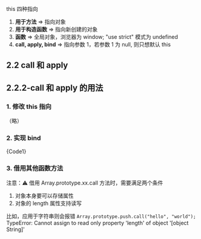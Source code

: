 this 四种指向

1. **用于方法** => 指向对象
2. **用于构造函数** => 指向新创建的对象
3. **函数** => 全局对象，浏览器为 window; "use strict" 模式为 undefined
4. **call, apply, bind** => 指向参数 1，若参数 1 为 null, 则只想默认 this

## 2.2 call 和 apply

## 2.2.2-call 和 apply 的用法

### 1. 修改 this 指向

（略）

### 2. 实现 bind

<CodeBlock language="js">{Code1}</CodeBlock>

### 3. 借用其他函数方法

注意：⚠️ 借用 Array.prototype.xx.call 方法时，需要满足两个条件

1. 对象本身要可以存储属性
2. 对象的 length 属性支持读写

比如，应用于字符串则会报错
`Array.prototype.push.call("hello", "world");`<br/>
TypeError: Cannot assign to read only property 'length' of object '[object String]'
